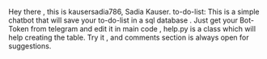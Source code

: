 Hey there , this is kausersadia786, Sadia Kauser.
to-do-list: This is a simple chatbot that will save your to-do-list in a sql database . Just get your Bot-Token from telegram and edit it in main code , help.py is a class which will help creating the table. Try it , and comments section is always open for suggestions.
